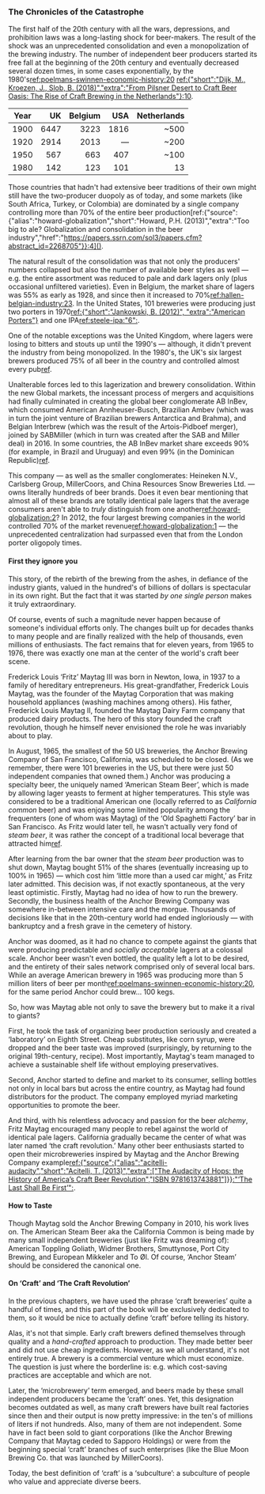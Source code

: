### The Chronicles of the Catastrophe

The first half of the 20th century with all the wars, depressions, and prohibition laws was a long-lasting shock for beer-makers. The result of the shock was an unprecedented consolidation and even a monopolization of the brewing industry. The number of independent beer producers started its free fall at the beginning of the 20th century and eventually decreased several dozen times, in some cases exponentially, by the 1980's[ref:poelmans-swinnen-economic-history:20]() [ref:{"short":"Dijk, M., Kroezen, J., Slob, B. (2018)","extra":"From Pilsner Desert to Craft Beer Oasis: The Rise of Craft Brewing in the Netherlands"}:10](https://www.researchgate.net/publication/321947981_From_Pilsner_Desert_to_Craft_Beer_Oasis_The_Rise_of_Craft_Brewing_in_the_Netherlands).

| Year   | UK | Belgium | USA | Netherlands |
|:-----:|------:|------:|------:|--------:|
| 1900  | 6447  | 3223  | 1816  | ~500 |
| 1920  | 2914  | 2013  | —     | ~200 |
| 1950  | 567   | 663   | 407   | ~100 |
| 1980  | 142   | 123   | 101   | 13   |

Those countries that hadn't had extensive beer traditions of their own might still have the two-producer duopoly as of today, and some markets (like South Africa, Turkey, or Colombia) are dominated by a single company controlling more than 70% of the entire beer production[ref:{"source":{"alias":"howard-globalization","short":"Howard, P.H. (2013)","extra":"Too big to ale? Globalization and consolidation in the beer industry","href":"https://papers.ssrn.com/sol3/papers.cfm?abstract_id=2268705"}}:4]().

The natural result of the consolidation was that not only the producers' numbers collapsed but also the number of available beer styles as well — e.g. the entire assortment was reduced to pale and dark lagers only (plus occasional unfiltered varieties). Even in Belgium, the market share of lagers was 55% as early as 1928, and since then it increased to 70%[ref:hallen-belgian-industry:23](). In the United States, 101 breweries were producing just two porters in 1970[ref:{"short":"Jankowski, B. (2012)", "extra":"American Porters"}](https://www.morebeer.com/articles/american_porters) and one IPA[ref:steele-ipa:"6":]().

One of the notable exceptions was the United Kingdom, where lagers were losing to bitters and stouts up until the 1990's — although, it didn't prevent the industry from being monopolized. In the 1980's, the UK's six largest brewers produced 75% of all beer in the country and controlled almost every pub[ref](https://publications.parliament.uk/pa/cm200405/cmselect/cmtrdind/128/12805.htm).

Unalterable forces led to this lagerization and brewery consolidation. Within the new Global markets, the incessant process of mergers and acquisitions had finally culminated in creating the global beer conglomerate AB InBev, which consumed American Annheuser-Busch, Brazilian Ambev (which was in turn the joint venture of Brazilian brewers Antarctica and Brahma), and Belgian Interbrew (which was the result of the Artois-Pidboef merger), joined by SABMiller (which in turn was created after the SAB and Miller deal) in 2016. In some countries, the AB InBev market share exceeds 90% (for example, in Brazil and Uruguay) and even 99% (in the Dominican Republic)[ref](https://www.nbwa.org/resources/look-inside-global-beer-market).

This company — as well as the smaller conglomerates: Heineken N.V., Carlsberg Group, MillerCoors, and China Resources Snow Breweries Ltd. — owns literally hundreds of beer brands. Does it even bear mentioning that almost all of these brands are totally identical pale lagers that the average consumers aren't able to *truly* distinguish from one another[ref:howard-globalization:2]()? In 2012, the four largest brewing companies in the world controlled 70% of the market revenue[ref:howard-globalization:1]() — the unprecedented centralization had surpassed even that from the London porter oligopoly times.

#### First they ignore you

This story, of the rebirth of the brewing from the ashes, in defiance of the industry giants, valued in the hundred's of billions of dollars is spectacular in its own right. But the fact that it was started *by one single person* makes it truly extraordinary.

Of course, events of such a magnitude never happen because of someone's individual efforts only. The changes built up for decades thanks to many people and are finally realized with the help of thousands, even millions of enthusiasts. The fact remains that for eleven years, from 1965 to 1976, there was exactly one man at the center of the world's craft beer scene.

Frederick Louis ‘Fritz’ Maytag III was born in Newton, Iowa, in 1937 to a family of hereditary entrepreneurs. His great-grandfather, Frederick Louis Maytag, was the founder of the Maytag Corporation that was making household appliances (washing machines among others). His father, Frederick Louis Maytag II, founded the Maytag Dairy Farm company that produced dairy products. The hero of this story founded the craft revolution, though he himself never envisioned the role he was invariably about to play.

In August, 1965, the smallest of the 50 US breweries, the Anchor Brewing Company of San Francisco, California, was scheduled to be closed. (As we remember, there were 101 breweries in the US, but there were just 50 independent companies that owned them.) Anchor was producing a specialty beer, the uniquely named ‘American Steam Beer’, which is made by allowing lager yeasts to ferment at  higher temperatures. This style was considered to be a traditional American one (locally referred to as *California common* beer) and was enjoying some limited popularity among the frequenters (one of whom was Maytag) of the ‘Old Spaghetti Factory’ bar in San Francisco. As Fritz would later tell, he wasn't actually very fond of *steam beer*, it was rather the concept of a traditional local beverage that attracted him[ref](https://www.latimes.com/archives/la-xpm-1996-03-10-tm-45141-story.html).

After learning from the bar owner that the *steam beer* production was to shut down, Maytag bought 51% of the shares (eventually increasing up to 100% in 1965) — which cost him ‘little more than a used car might,’ as Fritz later admitted. This decision was, if not exactly spontaneous, at the very least optimistic. Firstly, Maytag had no idea of how to run the brewery. Secondly, the business health of the Anchor Brewing Company was somewhere in-between intensive care and the morgue. Thousands of decisions like that in the 20th-century world had ended ingloriously — with bankruptcy and a fresh grave in the cemetery of history.

Anchor was doomed, as it had no chance to compete against the giants that were producing predictable and *socially acceptable* lagers at a colossal scale. Anchor beer wasn't even bottled, the quality left a lot to be desired, and the entirety of their sales network comprised only of several local bars. While an average American brewery in 1965 was producing more than 5 million liters of beer per month[ref:poelmans-swinnen-economic-history:20](), for the same period Anchor could brew… 100 kegs.

So, how was Maytag able not only to save the brewery but to make it a rival to giants?

First, he took the task of organizing beer production seriously and created a ‘laboratory’ on Eighth Street. Cheap substitutes, like corn syrup, were dropped and the beer taste was improved (surprisingly, by returning to the original 19th-century, recipe). Most importantly, Maytag's team managed to achieve a sustainable shelf life without employing preservatives.

Second, Anchor started to define and market to its consumer, selling bottles not only in local bars but across the entire country, as Maytag had found distributors for the product. The company employed myriad marketing opportunities to promote the beer.

And third, with his relentless advocacy and passion for the beer *alchemy*, Fritz Maytag encouraged many people to rebel against the world of identical pale lagers. California gradually became the center of what was later named ‘the craft revolution.’ Many other beer enthusiasts started to open their microbreweries inspired by Maytag and the Anchor Brewing Company example[ref:{"source":{"alias":"acitelli-audacity","short":"Acitelli, T. (2013)","extra":["The Audacity of Hops: the History of America’s Craft Beer Revolution","ISBN 9781613743881"]}}:"‘The Last Shall Be First’":]().

#### How to Taste

Though Maytag sold the Anchor Brewing Company in 2010, his work lives on. The American Steam Beer aka the California Common is being made by many small independent breweries (just like Fritz was dreaming of): American Toppling Goliath, Widmer Brothers, Smuttynose, Port City Brewing, and European Mikkeler and To Øl. Of course, ‘Anchor Steam’ should be considered the canonical one.

#### On ‘Craft’ and ‘The Craft Revolution’

In the previous chapters, we have used the phrase ‘craft breweries’ quite a handful of times, and this part of the book will be exclusively dedicated to them, so it would be nice to actually define ‘craft’ before telling its history.

Alas, it's not that simple. Early craft brewers defined themselves through quality and a *hand-crafted* approach to production. They made better beer and did not use cheap ingredients. However, as we all understand, it's not entirely true. A brewery is a commercial venture which must economize. The question is just where the borderline is: e.g. which cost-saving practices are acceptable and which are not.

Later, the ‘microbrewery’ term emerged, and beers made by these small independent producers became the ‘craft’ ones. Yet, this designation becomes outdated as well, as many craft brewers have built real factories since then and their output is now pretty impressive: in the ten's of millions of liters if not hundreds. Also, many of them are not independent. Some have in fact been sold to giant corporations (like the Anchor Brewing Company that Maytag ceded to Sapporo Holdings) or were from the beginning special ‘craft’ branches of such enterprises (like the Blue Moon Brewing Co. that was launched by MillerCoors).

Today, the best definition of ‘craft’ is a ‘subculture’: a subculture of people who value and appreciate diverse beers.
